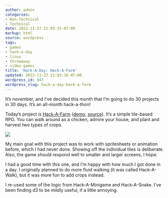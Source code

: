 ```yaml
---
author: admin
categories:
- Non-Technical
- Technical
date: 2022-11-27 21:03:15-07:00
markup: html
source: wordpress
tags:
- games
- hack-a-day
- linux
- throwaway
- video games
title: 'Hack-A-Day: Hack-A-Farm'
updated: 2022-11-27 21:03:16-07:00
wordpress_id: 947
wordpress_slug: hack-a-day-hack-a-farm
---
```

It’s november, and I’ve decided this month that I’m going to do 30 projects in 30 days. It’s an all-month hack-a-thon!

Today’s project is [Hack-A-Farm](https://tilde.za3k.com/hackaday/farm/) ([demo](https://tilde.za3k.com/hackaday/farm/), [source](https://github.com/za3k/day27_farm)). It’s a simple tile-based RPG. You can walk around as a chicken, admire your house, and plant and harvest two types of crops.

[![](https://blog.za3k.com/wp-content/uploads/2022/11/screenshot-25.png)](https://tilde.za3k.com/hackaday/farm/)

My main goal with this project was to work with spritesheets or animation before, which I had never done. Showing off the individual tiles is deliberate. Also, the game should respond well to smaller and larger screens, I hope.

I had a good time with this one, and I’m happy with how much I got done in a day. I originally planned to do more fluid walking (it was called Hack-A-Walk), but it was more fun to add crops instead.

I re-used some of the logic from Hack-A-Minigame and Hack-A-Snake. I’ve been finding d3 to be mildly useful, if a little annoying.

